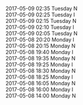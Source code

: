2017-05-09 02:35 Tuesday  N  
2017-05-09 02:25 Tuesday  I  
2017-05-09 02:15 Tuesday  N  
2017-05-09 02:10 Tuesday  I  
2017-05-09 02:05 Tuesday  N  
2017-05-08 20:20 Monday  I  
2017-05-08 20:15 Monday  N  
2017-05-08 19:40 Monday  I  
2017-05-08 19:35 Monday  N  
2017-05-08 19:25 Monday  I  
2017-05-08 18:30 Monday  N  
2017-05-08 18:25 Monday  I  
2017-05-08 16:05 Monday  N  
2017-05-08 16:00 Monday  I  
2017-05-08 14:00 Monday  N  

